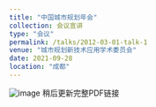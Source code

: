 ```yaml
---
title: "中国城市规划年会"
collection: 会议宣讲
type: "会议"
permalink: /talks/2012-03-01-talk-1
venue: "城市规划新技术应用学术委员会"
date: 2021-09-28
location: "成都"
---
```

![image](https://user-images.githubusercontent.com/33396220/200173767-6e5922d3-b152-499b-92a3-19b929d4b8a5.png)
稍后更新完整PDF链接
